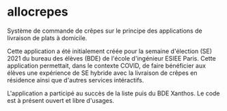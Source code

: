 # allocrepes

Système de commande de crêpes sur le principe des applications de livraison de plats à domicile.

Cette application a été initialement créée pour la semaine d'élection (SE) 2021 du bureau des élèves 
(BDE) de l'école d'ingénieur ESIEE Paris. Cette application permettait, dans le contexte COVID, de faire 
bénéficier aux élèves une expérience de SE hybride avec la livraison de crêpes en résidence ainsi
que d'autres services intéractifs.

L'application a participé au succès de la liste puis du BDE Xanthos. Le code est à présent ouvert
et libre d'usages.

